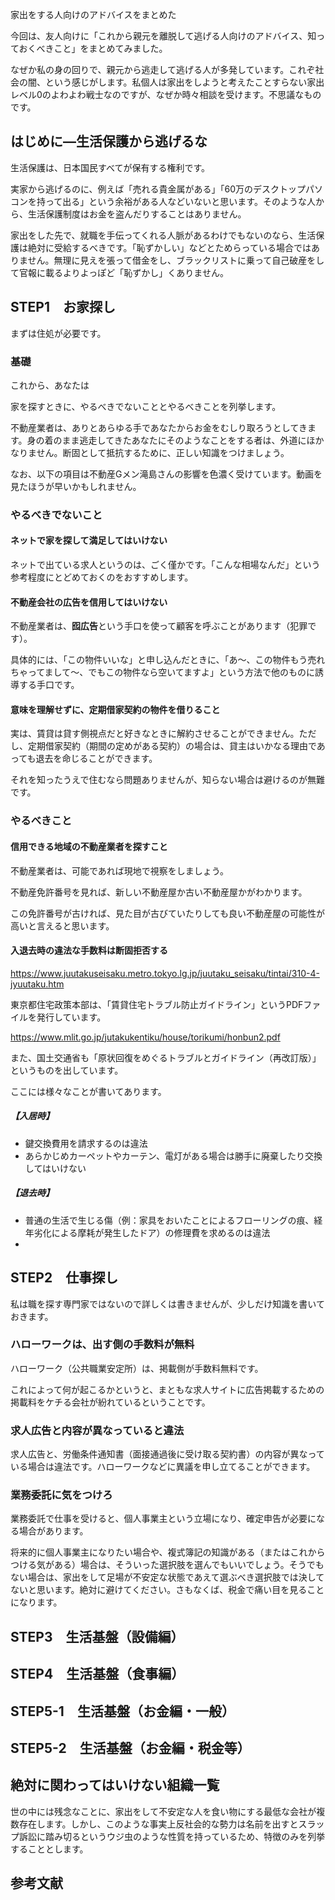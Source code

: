 家出をする人向けのアドバイスをまとめた

今回は、友人向けに「これから親元を離脱して逃げる人向けのアドバイス、知っておくべきこと」をまとめてみました。

なぜか私の身の回りで、親元から逃走して逃げる人が多発しています。これぞ社会の闇、という感じがします。私個人は家出をしようと考えたことすらない家出レベル0のよわよわ戦士なのですが、なぜか時々相談を受けます。不思議なものです。

<!--
なお、一部公開で書くと過激派組織から攻撃を受ける可能性がある内容があるため、部分的にnoteで有料公開としたいと思います。この名義の個人ブログでnote有料公開をしよう！となど考えもしなかったのですが、よければ見てやってください。
-->

## はじめに―生活保護から逃げるな

生活保護は、日本国民すべてが保有する権利です。

実家から逃げるのに、例えば「売れる貴金属がある」「60万のデスクトップパソコンを持って出る」という余裕がある人などいないと思います。そのような人から、生活保護制度はお金を盗んだりすることはありません。

家出をした先で、就職を手伝ってくれる人脈があるわけでもないのなら、生活保護は絶対に受給するべきです。「恥ずかしい」などとためらっている場合ではありません。無理に見えを張って借金をし、ブラックリストに乗って自己破産をして官報に載るよりよっぽど「恥ずかし」くありません。

## STEP1　お家探し

まずは住処が必要です。

### 基礎

これから、あなたは

家を探すときに、やるべきでないこととやるべきことを列挙します。

不動産業者は、ありとあらゆる手であなたからお金をむしり取ろうとしてきます。身の着のまま逃走してきたあなたにそのようなことをする者は、外道にほかなりません。断固として抵抗するために、正しい知識をつけましょう。

なお、以下の項目は不動産Gメン滝島さんの影響を色濃く受けています。動画を見たほうが早いかもしれません。

### やるべきでないこと

#### ネットで家を探して満足してはいけない

ネットで出ている求人というのは、ごく僅かです。「こんな相場なんだ」という参考程度にとどめておくのをおすすめします。

#### 不動産会社の広告を信用してはいけない

不動産業者は、**囮広告**という手口を使って顧客を呼ぶことがあります（犯罪です）。

具体的には、「この物件いいな」と申し込んだときに、「あ～、この物件もう売れちゃってまして～、でもこの物件なら空いてますよ」という方法で他のものに誘導する手口です。

#### 意味を理解せずに、定期借家契約の物件を借りること

実は、賃貸は貸す側視点だと好きなときに解約させることができません。ただし、定期借家契約（期間の定めがある契約）の場合は、貸主はいかなる理由であっても退去を命じることができます。

それを知ったうえで住むなら問題ありませんが、知らない場合は避けるのが無難です。

### やるべきこと

#### 信用できる地域の不動産業者を探すこと

不動産業者は、可能であれば現地で視察をしましょう。

不動産免許番号を見れば、新しい不動産屋か古い不動産屋かがわかります。



この免許番号が古ければ、見た目が古びていたりしても良い不動産屋の可能性が高いと言えると思います。

#### 入退去時の違法な手数料は断固拒否する

https://www.juutakuseisaku.metro.tokyo.lg.jp/juutaku_seisaku/tintai/310-4-jyuutaku.htm

東京都住宅政策本部は、「賃貸住宅トラブル防止ガイドライン」というPDFファイルを発行しています。

https://www.mlit.go.jp/jutakukentiku/house/torikumi/honbun2.pdf

また、国土交通省も「原状回復をめぐるトラブルとガイドライン（再改訂版）」というものを出しています。

ここには様々なことが書いてあります。

##### 【入居時】

- 鍵交換費用を請求するのは違法
- あらかじめカーペットやカーテン、電灯がある場合は勝手に廃棄したり交換してはいけない

##### 【退去時】

- 普通の生活で生じる傷（例：家具をおいたことによるフローリングの痕、経年劣化による摩耗が発生したドア）の修理費を求めるのは違法
- 

## STEP2　仕事探し

私は職を探す専門家ではないので詳しくは書きませんが、少しだけ知識を書いておきます。

### ハローワークは、出す側の手数料が無料

ハローワーク（公共職業安定所）は、掲載側が手数料無料です。

これによって何が起こるかというと、まともな求人サイトに広告掲載するための掲載料をケチる会社が紛れているということです。

### 求人広告と内容が異なっていると違法

求人広告と、労働条件通知書（面接通過後に受け取る契約書）の内容が異なっている場合は違法です。ハローワークなどに異議を申し立てることができます。

### 業務委託に気をつけろ

業務委託で仕事を受けると、個人事業主という立場になり、確定申告が必要になる場合があります。

将来的に個人事業主になりたい場合や、複式簿記の知識がある（またはこれからつける気がある）場合は、そういった選択肢を選んでもいいでしょう。そうでもない場合は、家出をして足場が不安定な状態であえて選ぶべき選択肢では決してないと思います。絶対に避けてください。さもなくば、税金で痛い目を見ることになります。

## STEP3　生活基盤（設備編）

## STEP4　生活基盤（食事編）

## STEP5-1　生活基盤（お金編・一般）

## STEP5-2　生活基盤（お金編・税金等）

## 絶対に関わってはいけない組織一覧

世の中には残念なことに、家出をして不安定な人を食い物にする最低な会社が複数存在します。しかし、このような事実上反社会的な勢力は名前を出すとスラップ訴訟に踏み切るというウジ虫のような性質を持っているため、特徴のみを列挙することとします。

## 参考文献
